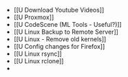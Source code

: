 - [[U Download Youtube Videos]]
- [[U Proxmox]]
- [[U CodeScene (ML Tools - Useful?)]]
- [[U Linux Backup to Remote Server]]
- [[U Linux - Remove old kernels]]
- [[U Config changes for Firefox]]
- [[U Linux rsync]]
- [[U Linux rclone]]
-